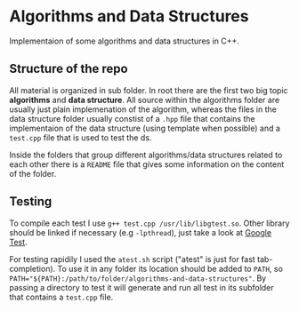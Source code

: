 # Algorithms and Data Structures

Implementaion of some algorithms and data structures in C++.

## Structure of the repo

All material is organized in sub folder. In root there are the first two big topic **algorithms** and **data structure**. All source within the algorithms folder are usually just plain implemenation of the algorithm, whereas the files in the data structure folder usually constist of a `.hpp` file that contains the implementaion of the data structure (using template when possible) and a `test.cpp` file that is used to test the ds.

Inside the folders that group different algorithms/data structures related to each other there is a `README` file that gives some information on the content of the folder.

## Testing

To compile each test I use `g++ test.cpp /usr/lib/libgtest.so`. Other library should be linked if necessary (e.g `-lpthread`), just take a look at [Google Test](https://github.com/google/googletest).

For testing rapidily I used the `atest.sh` script ("atest" is just for fast tab-completion). To use it in any folder its location should be added to `PATH`, so `PATH="${PATH}:/path/to/folder/algorithms-and-data-structures"`. By passing a directory to test it will generate and run all test in its subfolder that contains a `test.cpp` file.

